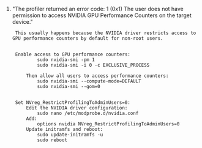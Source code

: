 1) "The profiler returned an error code: 1 (0x1)
    The user does not have permission to access NVIDIA GPU Performance Counters on the target device."

        This usually happens because the NVIDIA driver restricts access to GPU performance counters by default for non-root users.


        Enable access to GPU performance counters:
                sudo nvidia-smi -pm 1
                sudo nvidia-smi -i 0 -c EXCLUSIVE_PROCESS

            Then allow all users to access performance counters:
                sudo nvidia-smi --compute-mode=DEFAULT
                sudo nvidia-smi --gom=0


        Set NVreg_RestrictProfilingToAdminUsers=0:
            Edit the NVIDIA driver configuration:
                sudo nano /etc/modprobe.d/nvidia.conf
            Add:
                options nvidia NVreg_RestrictProfilingToAdminUsers=0
            Update initramfs and reboot:
                sudo update-initramfs -u
                sudo reboot

